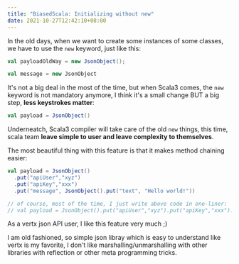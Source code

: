 ```yaml
---
title: "BiasedScala: Initializing without new"
date: 2021-10-27T12:42:10+08:00
---
```


In the old days, when we want to create some instances of some classes, we have to use the `new` keyword, just like this:


```scala
val payloadOldWay = new JsonObject();

val message = new JsonObject
```

It's not a big deal in the most of the time, but when Scala3 comes, the `new` keyword is not mandatory anymore, I think it's a small change BUT a big step, **less keystrokes matter**:

```scala
val payload = JsonObject()
```

Underneatch, Scala3 compiler will take care of the old `new` things, this time, scala team **leave simple to user and leave complexity to themselves**.

The most beautiful thing with this feature is that it makes method chaining easier:

```scala
val payload = JsonObject()
  .put("apiUser","xyz")
  .put("apiKey","xxx")
  .put("message", JsonObject().put("text", "Hello world!"))

// of course, most of the time, I just write above code in one-liner:
// val payload = JsonObject().put("apiUser","xyz").put("apiKey","xxx").put("message", JsonObject().put("text", "Hello world!"))
```

As a vertx json API user, I like this feature very much ;)

I am old fashioned, so simple json libray which is easy to understand like vertx is my favorite, I don't like marshalling/unmarshalling with other libraries with reflection or other meta programming tricks.


